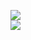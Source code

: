 [![](https://img.shields.io/badge/Made%20With-Github%20Spray-lightgrey.svg?style=for-the-badge&logo=github)](https://github.com/Annihil/github-spray#2225)  
[![](https://i.imgur.com/2DrTn0Z.gif)](https://github.com/Annihil/github-spray)